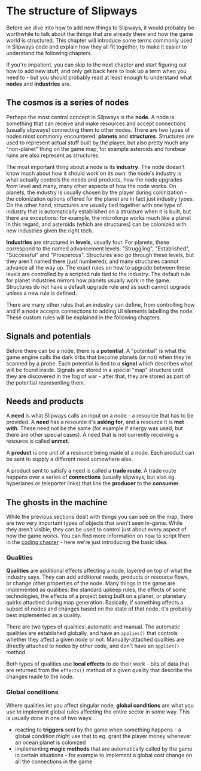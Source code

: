 # The structure of Slipways

Before we dive into how to add new things to Slipways, it would probably be worthwhile to talk about the things that are already there and how the game world is structured. This chapter will introduce some terms commonly used in Slipways code and explain how they all fit together, to make it easier to understand the following chapters.

If you're impatient, you can skip to the next chapter and start figuring out how to add new stuff, and only get back here to look up a term when you need to - but you should probably read at least enough to understand what **nodes** and **industries** are.

## The cosmos is a series of nodes

Perhaps the most central concept in Slipways is the **node**. A node is something that can receive and make resources and accept connections (usually slipways) connecting them to other nodes. There are two types of nodes most commonly encountered: **planets** and **structures**. Structures are used to represent actual stuff built by the player, but also pretty much any "non-planet" thing on the game map, for example asteroids and forebear ruins are also represent as structures.

The most important thing about a node is its **industry**. The node doesn't know much about how it should work on its own: the node's industry is what actually controls the needs and products, how the node upgrades from level and many, many other aspects of how the node works. On planets, the industry is usually chosen by the player during colonization - the colonization options offered for the planet are in fact just industry types. On the other hand, structures are usually tied together with one type of industry that is automatically established on a structure when it is built, but there are exceptions: for example, the microforge works much like a planet in this regard, and asteroids (which are structures) can be colonized with new industries given the right tech.

**Industries** are structured in **levels**, usually four. For planets, these correspond to the named advancement levels: "Struggling", "Established", "Successful" and "Prosperous". Structures also go through these levels, but they aren't named there (just numbered), and many structures cannot advance all the way up. The exact rules on how to upgrade between these levels are controlled by a scripted rule tied to the industry. The default rule for planet industries mirrors how planets usually work in the game. Structures do not have a default upgrade rule and as such cannot upgrade unless a new rule is defined.

There are many other rules that an industry can define, from controlling how and if a node accepts connections to adding UI elements labelling the node. These custom rules will be explained in the following chapters.

## Signals and potentials

Before there can be a node, there is a **potential**. A "potential" is what the game engine calls the dark orbs that become planets (or not) when they're scanned by a probe. Each potential is tied to a **signal** which describes what will be found inside. Signals are stored in a special "map" structure until they are discovered in the fog of war - after that, they are stored as part of the potential representing them.

## Needs and products

A **need** is what Slipways calls an input on a node - a resource that has to be provided. A **need** has a resource it's **asking for**, and a resource it is **met with**. These need not be the same (for example if energy was used, but there are other special cases). A need that is not currently receiving a resource is called **unmet**.

A **product** is one unit of a resource being made at a node. Each product can be sent to supply a different need somewhere else.

A product sent to satisfy a need is called a **trade route**. A trade route happens over a series of **connections** (usually slipways, but also eg. hyperlanes or teleporter links) that link the **producer** to the **consumer**.

## The ghosts in the machine

While the previous sections dealt with things you can see on the map, there are two very important types of objects that aren't seen in-game. While they aren't visible, they can be used to control just about every aspect of how the game works. You can find more information on how to script them in the [coding chapter](creating/code.md) - here we're just introducing the basic idea.

### Qualities

**Qualities** are additional effects affecting a node, layered on top of what the industry says. They can add additional needs, products or resource flows, or change other properties of the node. Many things in the game are implemented as qualities: the standard upkeep rules, the effects of some technologies, the effects of a project being built on a planet, or planetary quirks attached during map generation. Basically, if something affects a subset of nodes and changes based on the state of that node, it's probably best implemented as a quality.

There are two types of qualities: automatic and manual. The automatic qualities are established globally, and have an `applies()` that controls whether they affect a given node or not. Manually-attached qualities are directly attached to nodes by other code, and don't have an `applies()` method.

Both types of qualities use **local effects** to do their work - bits of data that are returned from the `effects()` method of a given quality that describe the changes made to the node.

### Global conditions

Where qualities let you affect singular node, **global conditions** are what you use to implement global rules affecting the entire sector in some way. This is usually done in one of two ways:

* reacting to **triggers** sent by the game when something happens - a global condition might use that to eg. grant the player money whenever an ocean planet is colonized
* implementing **magic methods** that are automatically called by the game in certain situations - for example to implement a global cost change on all the connections in the game
